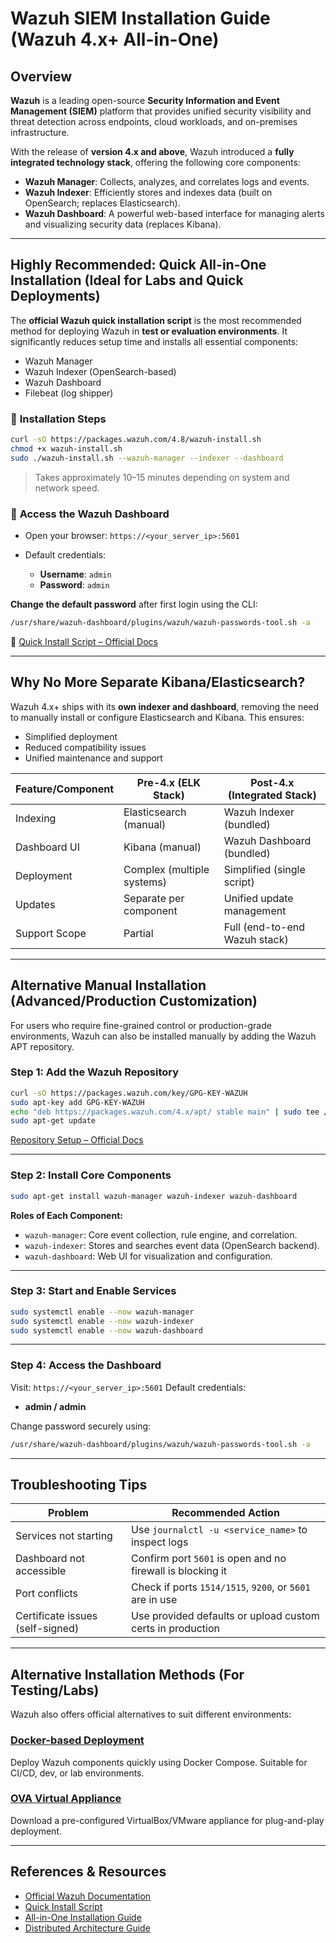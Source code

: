 # **Wazuh SIEM Installation Guide (Wazuh 4.x+ All-in-One)**

## **Overview**

**Wazuh** is a leading open-source **Security Information and Event Management (SIEM)** platform that provides unified security visibility and threat detection across endpoints, cloud workloads, and on-premises infrastructure.

With the release of **version 4.x and above**, Wazuh introduced a **fully integrated technology stack**, offering the following core components:

* **Wazuh Manager**: Collects, analyzes, and correlates logs and events.
* **Wazuh Indexer**: Efficiently stores and indexes data (built on OpenSearch; replaces Elasticsearch).
* **Wazuh Dashboard**: A powerful web-based interface for managing alerts and visualizing security data (replaces Kibana).

---

## **Highly Recommended: Quick All-in-One Installation (Ideal for Labs and Quick Deployments)**

The **official Wazuh quick installation script** is the most recommended method for deploying Wazuh in **test or evaluation environments**. It significantly reduces setup time and installs all essential components:

* Wazuh Manager
* Wazuh Indexer (OpenSearch-based)
* Wazuh Dashboard
* Filebeat (log shipper)

### 🔹 **Installation Steps**

```bash
curl -sO https://packages.wazuh.com/4.8/wazuh-install.sh
chmod +x wazuh-install.sh
sudo ./wazuh-install.sh --wazuh-manager --indexer --dashboard
```

> Takes approximately 10–15 minutes depending on system and network speed.

### 🔹 **Access the Wazuh Dashboard**

* Open your browser: `https://<your_server_ip>:5601`
* Default credentials:

  * **Username**: `admin`
  * **Password**: `admin`

**Change the default password** after first login using the CLI:

```bash
/usr/share/wazuh-dashboard/plugins/wazuh/wazuh-passwords-tool.sh -a
```

📘 [Quick Install Script – Official Docs](https://documentation.wazuh.com/current/installation-guide/wazuh-installation-packages/wazuh-install-script.html)

---

## **Why No More Separate Kibana/Elasticsearch?**

Wazuh 4.x+ ships with its **own indexer and dashboard**, removing the need to manually install or configure Elasticsearch and Kibana. This ensures:

* Simplified deployment
* Reduced compatibility issues
* Unified maintenance and support

| Feature/Component | Pre-4.x (ELK Stack)        | Post-4.x (Integrated Stack)   |
| ----------------- | -------------------------- | ----------------------------- |
| Indexing          | Elasticsearch (manual)     | Wazuh Indexer (bundled)       |
| Dashboard UI      | Kibana (manual)            | Wazuh Dashboard (bundled)     |
| Deployment        | Complex (multiple systems) | Simplified (single script)    |
| Updates           | Separate per component     | Unified update management     |
| Support Scope     | Partial                    | Full (end-to-end Wazuh stack) |

---

## **Alternative Manual Installation (Advanced/Production Customization)**

For users who require fine-grained control or production-grade environments, Wazuh can also be installed manually by adding the Wazuh APT repository.

### **Step 1: Add the Wazuh Repository**

```bash
curl -sO https://packages.wazuh.com/key/GPG-KEY-WAZUH
sudo apt-key add GPG-KEY-WAZUH
echo "deb https://packages.wazuh.com/4.x/apt/ stable main" | sudo tee /etc/apt/sources.list.d/wazuh.list
sudo apt-get update
```

[Repository Setup – Official Docs](https://documentation.wazuh.com/current/installation-guide/packages-list.html)

---

### **Step 2: Install Core Components**

```bash
sudo apt-get install wazuh-manager wazuh-indexer wazuh-dashboard
```

**Roles of Each Component:**

* `wazuh-manager`: Core event collection, rule engine, and correlation.
* `wazuh-indexer`: Stores and searches event data (OpenSearch backend).
* `wazuh-dashboard`: Web UI for visualization and configuration.

---

###  **Step 3: Start and Enable Services**

```bash
sudo systemctl enable --now wazuh-manager
sudo systemctl enable --now wazuh-indexer
sudo systemctl enable --now wazuh-dashboard
```

---

### **Step 4: Access the Dashboard**

Visit: `https://<your_server_ip>:5601`
Default credentials:

* **admin / admin**

Change password securely using:

```bash
/usr/share/wazuh-dashboard/plugins/wazuh/wazuh-passwords-tool.sh -a
```

---

##  **Troubleshooting Tips**

| Problem                          | Recommended Action                                         |
| -------------------------------- | ---------------------------------------------------------- |
| Services not starting            | Use `journalctl -u <service_name>` to inspect logs         |
| Dashboard not accessible         | Confirm port `5601` is open and no firewall is blocking it |
| Port conflicts                   | Check if ports `1514/1515`, `9200`, or `5601` are in use   |
| Certificate issues (self-signed) | Use provided defaults or upload custom certs in production |

---

## **Alternative Installation Methods (For Testing/Labs)**

Wazuh also offers official alternatives to suit different environments:

### [Docker-based Deployment](https://documentation.wazuh.com/current/installation-guide/docker/index.html)

Deploy Wazuh components quickly using Docker Compose. Suitable for CI/CD, dev, or lab environments.

### [OVA Virtual Appliance](https://documentation.wazuh.com/current/installation-guide/ova/index.html)

Download a pre-configured VirtualBox/VMware appliance for plug-and-play deployment.

---

## **References & Resources**

* [Official Wazuh Documentation](https://documentation.wazuh.com/current/index.html)
* [Quick Install Script](https://documentation.wazuh.com/current/installation-guide/wazuh-installation-packages/wazuh-install-script.html)
* [All-in-One Installation Guide](https://documentation.wazuh.com/current/installation-guide/all-in-one/index.html)
* [Distributed Architecture Guide](https://documentation.wazuh.com/current/installation-guide/distributed-deployment/index.html)

